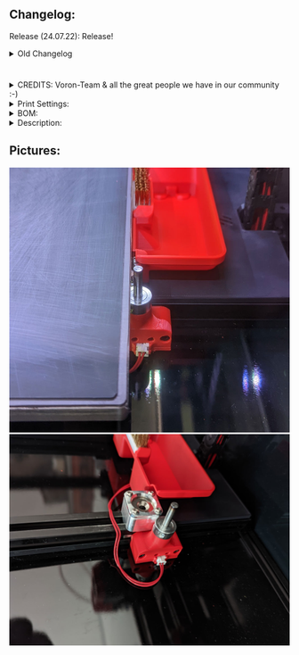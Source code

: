 ## Changelog:
Release (24.07.22): Release!
<details>
  <summary>
    Old Changelog
  </summary>
- Nothing yet.
</details>

#

#

#

<details>
  <summary>
    CREDITS: Voron-Team & all the great people we have in our community :-)
  </summary>
* Voron-Team: Yeah, without you Guys, nothing were possible here :-)<br>
* Community: Feelingwise discord is a Place filled with only nice and always helpful People! A special thanks to all of them, i personally just love everyone there!<br>
</details>

<details>
  <summary>
    Print Settings:
  </summary>
- Default Voron settings, correct orientation, no supports needed!<br>
</details>

<details>
  <summary>
    BOM:
  </summary>
- 1x <a href="https://de.aliexpress.com/item/1926553469.html?spm=a2g0o.order_list.0.0.79315c5fzU5aLH&gatewayAdapt=glo2deu">Big Microswitch Without Lever NC</a><br>
- 2x M2x12 BHCS - ISO 7380<br>
- 3x M2x10 Self Tapping<br>
- 2x M3x20 SHCS - DIN 912<br>
- 1x JST-XH 2PIN Male<br>
- GT2 20T Pulley (5mm ID 10mm W)<br>
- 1x 37.5 x 5mm pin - For 9mm thick MRW BED<br>
- 1x 38.5 x 5mm pin - For 8mm thick Generic BED<br>
</details>

<details>
  <summary>
    Description:
  </summary>
This is a Z-Endstop for a Bed with MRW Kinematics<br>
This Endstop requires more Force as the normal Voron Endstop. It has the benefit of:<br>
1. Much less risk that the Pin stucks!<br>
2. Nozzle need to trigger the Pin with more Force, means oozing will be less of an issue!<br>
3. Fits perfectly a Kinematics Bed without having an extremely long Pin that wiggles!<br>
</details>

## Pictures:
![](./Images/2.jpg)<br>
![](./Images/1.jpg)